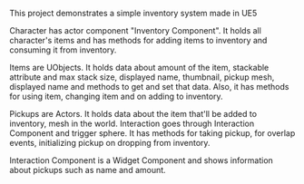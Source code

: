 This project demonstrates a simple inventory system made in UE5

Character has actor component "Inventory Component".
It holds all character's items and has methods for adding items to inventory and consuming it from inventory.

Items are UObjects.
It holds data about amount of the item, stackable attribute and max stack size, displayed name, thumbnail, pickup mesh, displayed name and methods to get and set that data.
Also, it has methods for using item, changing item and on adding to inventory.

Pickups are Actors.
It holds data about the item that'll be added to inventory, mesh in the world. Interaction goes through Interaction Component and trigger sphere. It has methods for taking pickup, for overlap events, initializing pickup on dropping from inventory.

Interaction Component is a Widget Component and shows information about pickups such as name and amount.
